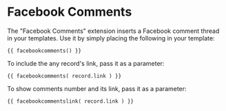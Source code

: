 Facebook Comments
=================

The "Facebook Comments" extension inserts a Facebook comment thread
in your templates. Use it by simply placing the following in your template:

    {{ facebookcomments() }}

To include the any record's link, pass it as a parameter:

    {{ facebookcomments( record.link ) }}
    
To show comments number and its link, pass it as a parameter:

    {{ facebookcommentslink( record.link ) }}

